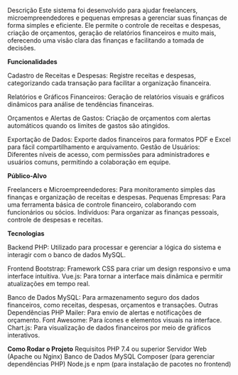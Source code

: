 Descrição
Este sistema foi desenvolvido para ajudar freelancers, microempreendedores e pequenas empresas a gerenciar suas finanças de forma simples e eficiente. Ele permite o controle de receitas e despesas, criação de orçamentos, geração de relatórios financeiros e muito mais, oferecendo uma visão clara das finanças e facilitando a tomada de decisões.

**Funcionalidades**

Cadastro de Receitas e Despesas: Registre receitas e despesas, categorizando cada transação para facilitar a organização financeira.

Relatórios e Gráficos Financeiros: Geração de relatórios visuais e gráficos dinâmicos para análise de tendências financeiras.

Orçamentos e Alertas de Gastos: Criação de orçamentos com alertas automáticos quando os limites de gastos são atingidos.

Exportação de Dados: Exporte dados financeiros para formatos PDF e Excel para fácil compartilhamento e arquivamento.
Gestão de Usuários: Diferentes níveis de acesso, com permissões para administradores e usuários comuns, permitindo a colaboração em equipe.

**Público-Alvo**

Freelancers e Microempreendedores: Para monitoramento simples das finanças e organização de receitas e despesas.
Pequenas Empresas: Para uma ferramenta básica de controle financeiro, colaborando com funcionários ou sócios.
Indivíduos: Para organizar as finanças pessoais, controle de despesas e receitas.

**Tecnologias**

Backend
PHP: Utilizado para processar e gerenciar a lógica do sistema e interagir com o banco de dados MySQL.

Frontend
Bootstrap: Framework CSS para criar um design responsivo e uma interface intuitiva.
Vue.js: Para tornar a interface mais dinâmica e permitir atualizações em tempo real.

Banco de Dados
MySQL: Para armazenamento seguro dos dados financeiros, como receitas, despesas, orçamentos e transações.
Outras Dependências
PHP Mailer: Para envio de alertas e notificações de orçamento.
Font Awesome: Para ícones e elementos visuais na interface.
Chart.js: Para visualização de dados financeiros por meio de gráficos interativos.

**Como Rodar o Projeto**
Requisitos
PHP 7.4 ou superior
Servidor Web (Apache ou Nginx)
Banco de Dados MySQL
Composer (para gerenciar dependências PHP)
Node.js e npm (para instalação de pacotes no frontend)